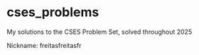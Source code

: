 # cses_problems
My solutions to the CSES Problem Set, solved throughout 2025

Nickname: freitasfreitasfr